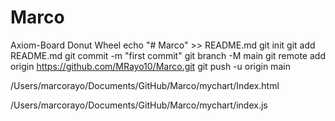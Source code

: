 # Marco
Axiom-Board Donut Wheel 
echo "# Marco" >> README.md
git init
git add README.md
git commit -m "first commit"
git branch -M main
git remote add origin https://github.com/MRayo10/Marco.git
git push -u origin main


/Users/marcorayo/Documents/GitHub/Marco/mychart/Index.html

/Users/marcorayo/Documents/GitHub/Marco/mychart/index.js
